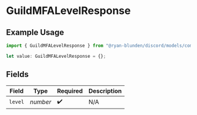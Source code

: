 # GuildMFALevelResponse

## Example Usage

```typescript
import { GuildMFALevelResponse } from "@ryan-blunden/discord/models/components";

let value: GuildMFALevelResponse = {};
```

## Fields

| Field              | Type               | Required           | Description        |
| ------------------ | ------------------ | ------------------ | ------------------ |
| `level`            | *number*           | :heavy_check_mark: | N/A                |